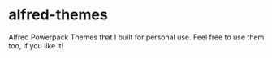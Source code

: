 # alfred-themes
Alfred Powerpack Themes that I built for personal use. Feel free to use them too, if you like it!
